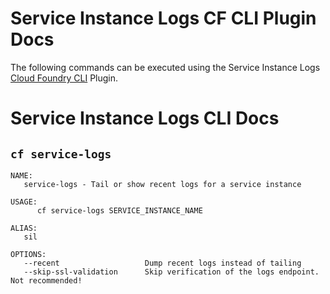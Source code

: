 # Service Instance Logs CF CLI Plugin Docs

The following commands can be executed using the Service Instance Logs [Cloud Foundry CLI](https://github.com/cloudfoundry/cli) Plugin.

# Service Instance Logs CLI Docs


## `cf service-logs`

```
NAME:
   service-logs - Tail or show recent logs for a service instance

USAGE:
      cf service-logs SERVICE_INSTANCE_NAME

ALIAS:
   sil

OPTIONS:
   --recent                   Dump recent logs instead of tailing
   --skip-ssl-validation      Skip verification of the logs endpoint. Not recommended!
```


